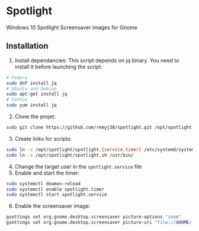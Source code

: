 # Spotlight
Windows 10 Spotlight Screensaver images for Gnome

## Installation

1. Install dependancies: 
This script depends on jq binary. You need to install it before launching the script:
```bash
# Fedora
sudo dnf install jq
# Ubuntu and Debian
sudo apt-get install jq
# Centos
sudo yum install jq
```

2. Clone the projet:
```bash
sudo git clone https://github.com/remyj38/spotlight.git /opt/spotlight
```
3. Create links for scripts:
```bash
sudo ln -s /opt/spotlight/spotlight.{service,timer} /etc/systemd/system/
sudo ln -s /opt/spotlight/spotlight.sh /usr/bin/
```
4. Change the target user in the `spotlight.service` file
5. Enable and start the timer:
```bash
sudo systemctl deamon-reload
sudo systemctl enable spotlight.timer
sudo systemctl start spotlight.service
```
6. Enable the screensaver image:
```bash
gsettings set org.gnome.desktop.screensaver picture-options "zoom"
gsettings set org.gnome.desktop.screensaver picture-uri "file://$HOME/.spotlight/.background.jpg"
```
